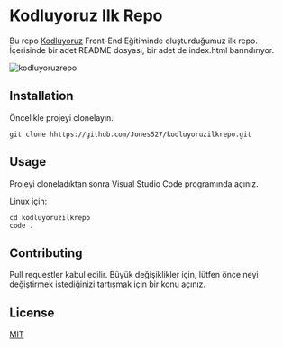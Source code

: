 # Kodluyoruz Ilk Repo
Bu repo [Kodluyoruz](https://www.kodluyoruz.org) Front-End Eğitiminde oluşturduğumuz ilk repo. İçerisinde bir adet README dosyası, bir adet de index.html barındırıyor.

![kodluyoruzrepo](<img width="1440" alt="kodluyoruzilkrepo" src="https://user-images.githubusercontent.com/77600636/139349013-f1e6a249-7cd1-4b91-bfd8-8bebbfab6533.png">)

## Installation
Öncelikle projeyi clonelayın.
```
git clone hhttps://github.com/Jones527/kodluyoruzilkrepo.git
```
## Usage
Projeyi cloneladıktan sonra Visual Studio Code programında açınız.

Linux için:
```
cd kodluyoruzilkrepo
code .
```
## Contributing
Pull requestler kabul edilir. Büyük değişiklikler için, lütfen önce neyi değiştirmek istediğinizi tartışmak için bir konu açınız.
## License
[MIT](https://choosealicense.com/licenses/mit/)
